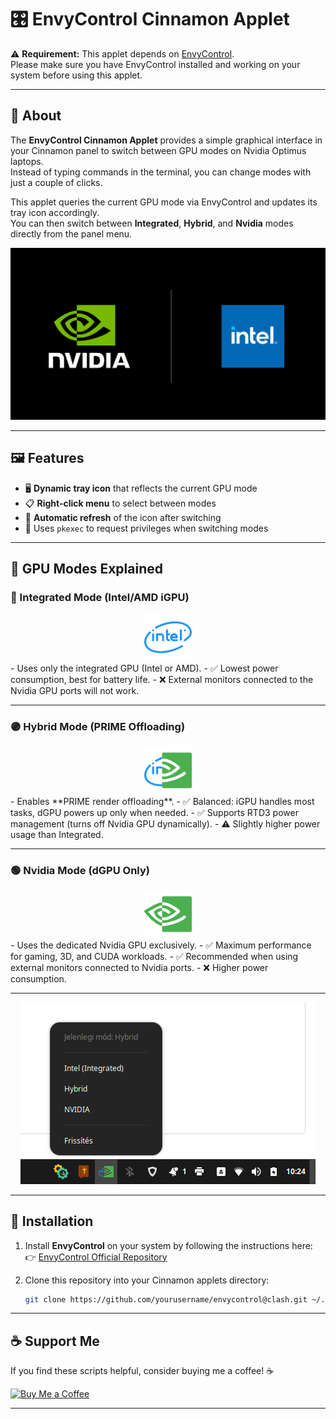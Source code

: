 # 🎛️ EnvyControl Cinnamon Applet

⚠️ **Requirement:** This applet depends on [EnvyControl](https://github.com/bayasdev/envycontrol).  
Please make sure you have EnvyControl installed and working on your system before using this applet.

---

## 📌 About

The **EnvyControl Cinnamon Applet** provides a simple graphical interface in your Cinnamon panel to switch between GPU modes on Nvidia Optimus laptops.  
Instead of typing commands in the terminal, you can change modes with just a couple of clicks.

This applet queries the current GPU mode via EnvyControl and updates its tray icon accordingly.  
You can then switch between **Integrated**, **Hybrid**, and **Nvidia** modes directly from the panel menu.

<div>
  <img src="nvidia+intel.png" alt="nvidia-intel" />
</div>



---

## 🖼️ Features

- 🖥️ **Dynamic tray icon** that reflects the current GPU mode  
- 📋 **Right-click menu** to select between modes  
- 🔄 **Automatic refresh** of the icon after switching  
- 🔐 Uses `pkexec` to request privileges when switching modes  

---

## 🎨 GPU Modes Explained

### 🔵 Integrated Mode (Intel/AMD iGPU)
<div align="center">
  <img src="envycontrol@clash/icons/intel.png" alt="intel" style="width:15%;">
</div>
- Uses only the integrated GPU (Intel or AMD).  
- ✅ Lowest power consumption, best for battery life.  
- ❌ External monitors connected to the Nvidia GPU ports will not work.  

---

### 🟣 Hybrid Mode (PRIME Offloading)
<div align="center">
  <img src="envycontrol@clash/icons/hybrid.png" alt="hybrid" style="width:15%;">
</div>
- Enables **PRIME render offloading**.  
- ✅ Balanced: iGPU handles most tasks, dGPU powers up only when needed.  
- ✅ Supports RTD3 power management (turns off Nvidia GPU dynamically).  
- ⚠️ Slightly higher power usage than Integrated.  

---

### 🟢 Nvidia Mode (dGPU Only)
<div align="center">
  <img src="envycontrol@clash/icons/nvidia.png" alt="nvidia" style="width:15%;">
</div>
- Uses the dedicated Nvidia GPU exclusively.  
- ✅ Maximum performance for gaming, 3D, and CUDA workloads.  
- ✅ Recommended when using external monitors connected to Nvidia ports.  
- ❌ Higher power consumption.  

---

<div align="center">
  <img src="screen.png" alt="screen" />
</div>

---

## 🚀 Installation

1. Install **EnvyControl** on your system by following the instructions here:  
   👉 [EnvyControl Official Repository](https://github.com/bayasdev/envycontrol)

2. Clone this repository into your Cinnamon applets directory:
   ```bash
   git clone https://github.com/yourusername/envycontrol@clash.git ~/.local/share/cinnamon/applets/envycontrol@clash

---

## ☕ Support Me

If you find these scripts helpful, consider buying me a coffee! ☕

[![Buy Me a Coffee](https://img.shields.io/badge/Buy%20Me%20a%20Coffee-%23FFDD00.svg?style=for-the-badge&logo=buy-me-a-coffee&logoColor=black)](https://paypal.me/clash2un?country.x=HU&locale.x=hu_HU)

---
